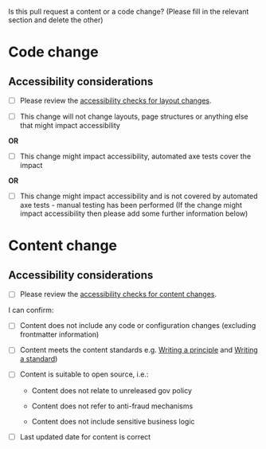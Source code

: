 Is this pull request a content or a code change? (Please fill in the relevant section and delete the other)

# Code change

## Accessibility considerations
- [ ] Please review the [accessibility checks for layout changes](https://github.com/OfqualGovUK/ofqual-standards-patterns/blob/main/technical-docs/accessibility/layout-checks.md).

- [ ] This change will not change layouts, page structures or anything else that might impact accessibility

**OR**

- [ ] This change might impact accessibility, automated axe tests cover the impact

**OR**

- [ ] This change might impact accessibility and is not covered by automated axe tests - manual testing has been performed
(If the change might impact accessibility then please add some further information below)

# Content change

## Accessibility considerations
- [ ] Please review the [accessibility checks for content changes](https://github.com/OfqualGovUK/ofqual-standards-patterns/blob/main/technical-docs/accessibility/content-checks.md).

I can confirm:
- [ ] Content does not include any code or configuration changes (excluding frontmatter information)

- [ ] Content meets the content standards
e.g. [Writing a principle](/docs/standards/writing-a-principle.md) and [Writing a standard](/docs/standards/writing-a-standard.md))

- [ ] Content is suitable to open source, i.e.:

    - Content does not relate to unreleased gov policy

    - Content does not refer to anti-fraud mechanisms

    - Content does not include sensitive business logic

- [ ] Last updated date for content is correct

